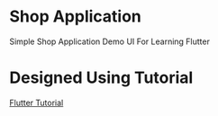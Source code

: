 # Shop Application 
Simple Shop Application Demo UI For Learning Flutter 

# Designed Using Tutorial
[Flutter Tutorial](https://www.youtube.com/watch?v=CzRQ9mnmh44)
